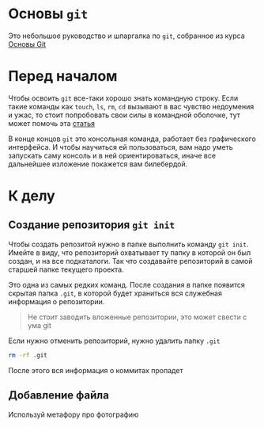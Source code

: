 # Основы `git`

Это небольшое руководство и шпаргалка по `git`, собранное из курса [Основы Git](https://practicum.yandex.ru/git-basics/)

# Перед началом

Чтобы освоить `git` все-таки хорошо знать командную строку. Если такие команды как `touch`, `ls`, `rm`, `cd` вызывают в вас чувство недоумения и ужас, то стоит попробовать свои силы в командной оболочке, тут может помочь эта [статья](https://habr.com/ru/articles/501442/)

В конце концов `git` это консольная команда, работает без графического интерфейса. И чтобы научиться ей пользоваться, вам надо уметь запускать саму консоль и в ней ориентироваться, иначе все дальнейшее изложение покажется вам билебердой. 

# К делу

## Создание репозитория `git init`

Чтобы создать репозитой нужно в папке выполнить команду `git init`. Имейте в виду, что репозиторий охватывает ту папку в которой он был создан, и на все подкаталоги. Так что создавайте репозиторий в самой старшей папке текущего проекта. 

Это одна из самых редких команд. После создания в папке появится скрытая папка `.git`, в которой будет храниться вся служебная информация о репозитории. 

> Не стоит заводить вложенные репозитории, это может свести с ума git

Если нужно отменить репозиторий, нужно удалить папку `.git`

```bash
rm -rf .git
```

После этого вся информация о коммитах пропадет

## Добавление файла

Используй метафору про фотографию